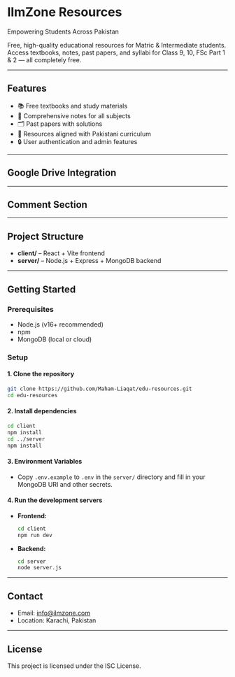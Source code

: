 # IlmZone Resources

Empowering Students Across Pakistan

Free, high-quality educational resources for Matric & Intermediate students. Access textbooks, notes, past papers, and syllabi for Class 9, 10, FSc Part 1 & 2 — all completely free.

---

## Features
- 📚 Free textbooks and study materials
- 📝 Comprehensive notes for all subjects
- 🗂️ Past papers with solutions
- 📖 Resources aligned with Pakistani curriculum
- 🔒 User authentication and admin features

---

## Google Drive Integration

---

## Comment Section

---

## Project Structure

- **client/** – React + Vite frontend
- **server/** – Node.js + Express + MongoDB backend

---

## Getting Started

### Prerequisites
- Node.js (v16+ recommended)
- npm
- MongoDB (local or cloud)

### Setup

#### 1. Clone the repository
```sh
git clone https://github.com/Maham-Liaqat/edu-resources.git
cd edu-resources
```

#### 2. Install dependencies
```sh
cd client
npm install
cd ../server
npm install
```

#### 3. Environment Variables
- Copy `.env.example` to `.env` in the `server/` directory and fill in your MongoDB URI and other secrets.

#### 4. Run the development servers
- **Frontend:**
  ```sh
  cd client
  npm run dev
  ```
- **Backend:**
  ```sh
  cd server
  node server.js
  ```

---

## Contact
- Email: info@ilmzone.com
- Location: Karachi, Pakistan

---

## License
This project is licensed under the ISC License. 